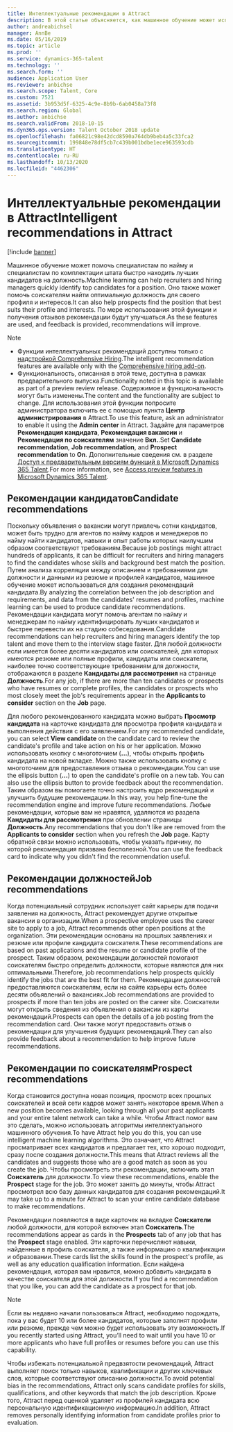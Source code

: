 ```yaml
---
title: Интеллектуальные рекомендации в Attract
description: В этой статье объясняется, как машинное обучение может использовать для предоставления рекомендаций для должностей и кандидатов на должности в Microsoft Dynamics 365 Talent — Attract.
author: andreabichsel
manager: AnnBe
ms.date: 05/16/2019
ms.topic: article
ms.prod: ''
ms.service: dynamics-365-talent
ms.technology: ''
ms.search.form: ''
audience: Application User
ms.reviewer: anbichse
ms.search.scope: Talent, Core
ms.custom: 7521
ms.assetid: 3b953d5f-6325-4c9e-8b9b-6ab0458a73f8
ms.search.region: Global
ms.author: anbichse
ms.search.validFrom: 2018-10-15
ms.dyn365.ops.version: Talent October 2018 update
ms.openlocfilehash: fa06821c98e42dcd8590a764db9beb4a5c33fca2
ms.sourcegitcommit: 199848e78df5cb7c439b001bdbe1ece963593cdb
ms.translationtype: HT
ms.contentlocale: ru-RU
ms.lasthandoff: 10/13/2020
ms.locfileid: "4462306"
---
```

# <a name="intelligent-recommendations-in-attract"></a><span data-ttu-id="91cf9-103">Интеллектуальные рекомендации в Attract</span><span class="sxs-lookup"><span data-stu-id="91cf9-103">Intelligent recommendations in Attract</span></span>

[!include [banner](includes/banner.md)]

<span data-ttu-id="91cf9-104">Машинное обучение может помочь специалистам по найму и специалистам по комплектации штата быстро находить лучших кандидатов на должность.</span><span class="sxs-lookup"><span data-stu-id="91cf9-104">Machine learning can help recruiters and hiring managers quickly identify top candidates for a position.</span></span> <span data-ttu-id="91cf9-105">Оно также может помочь соискателям найти оптимальную должность для своего профиля и интересов.</span><span class="sxs-lookup"><span data-stu-id="91cf9-105">It can also help prospects find the position that best suits their profile and interests.</span></span> <span data-ttu-id="91cf9-106">По мере использования этой функции и получения отзывов рекомендации будут улучшаться.</span><span class="sxs-lookup"><span data-stu-id="91cf9-106">As these features are used, and feedback is provided, recommendations will improve.</span></span>

> [!NOTE] 
> - <span data-ttu-id="91cf9-107">Функции интеллектуальных рекомендаций доступны только с [надстройкой Comprehensive Hiring](https://docs.microsoft.com/dynamics365/unified-operations/talent/attract-comprehensive-hiring).</span><span class="sxs-lookup"><span data-stu-id="91cf9-107">The intelligent recommendation features are available only with the [Comprehensive hiring add-on](https://docs.microsoft.com/dynamics365/unified-operations/talent/attract-comprehensive-hiring).</span></span>
> - <span data-ttu-id="91cf9-108">Функциональность, описанная в этой теме, доступна в рамках предварительного выпуска.</span><span class="sxs-lookup"><span data-stu-id="91cf9-108">Functionality noted in this topic is available as part of a preview review release.</span></span> <span data-ttu-id="91cf9-109">Содержимое и функциональность могут быть изменены.</span><span class="sxs-lookup"><span data-stu-id="91cf9-109">The content and the functionality are subject to change.</span></span> <span data-ttu-id="91cf9-110">Для использования этой функции попросите администратора включить ее с помощью пункта **Центр администрирования** в Attract.</span><span class="sxs-lookup"><span data-stu-id="91cf9-110">To use this feature, ask an administrator to enable it using the **Admin center** in Attract.</span></span> <span data-ttu-id="91cf9-111">Задайте для параметров **Рекомендация кандидата**, **Рекомендация вакансии** и **Рекомендация по соискателям** значение **Вкл.**.</span><span class="sxs-lookup"><span data-stu-id="91cf9-111">Set **Candidate recommendation**, **Job recommendation**, and **Prospect recommendation** to **On**.</span></span> <span data-ttu-id="91cf9-112">Дополнительные сведения см. в разделе [Доступ к предварительным версиям функций в Microsoft Dynamics 365 Talent](./access-preview-feature.md).</span><span class="sxs-lookup"><span data-stu-id="91cf9-112">For more information, see [Access preview features in Microsoft Dynamics 365 Talent](./access-preview-feature.md).</span></span> 


## <a name="candidate-recommendations"></a><span data-ttu-id="91cf9-113">Рекомендации кандидатов</span><span class="sxs-lookup"><span data-stu-id="91cf9-113">Candidate recommendations</span></span>

<span data-ttu-id="91cf9-114">Поскольку объявления о вакансии могут привлечь сотни кандидатов, может быть трудно для агентов по найму кадров и менеджеров по найму найти кандидатов, навыки и опыт работы которых наилучшим образом соответствуют требованиям.</span><span class="sxs-lookup"><span data-stu-id="91cf9-114">Because job postings might attract hundreds of applicants, it can be difficult for recruiters and hiring managers to find the candidates whose skills and background best match the position.</span></span> <span data-ttu-id="91cf9-115">Путем анализа корреляции между описанием и требованиями для должности и данными из резюме и профилей кандидатов, машинное обучение может использоваться для создания рекомендаций кандидата.</span><span class="sxs-lookup"><span data-stu-id="91cf9-115">By analyzing the correlation between the job description and requirements, and data from the candidates' resumes and profiles, machine learning can be used to produce candidate recommendations.</span></span> <span data-ttu-id="91cf9-116">Рекомендации кандидата могут помочь агентам по найму и менеджерам по найму идентифицировать лучших кандидатов и быстрее перевести их на стадию собеседования.</span><span class="sxs-lookup"><span data-stu-id="91cf9-116">Candidate recommendations can help recruiters and hiring managers identify the top talent and move them to the interview stage faster.</span></span> <span data-ttu-id="91cf9-117">Для любой должности если имеется более десяти кандидатов или соискателей, для которых имеются резюме или полные профили, кандидаты или соискатели, наиболее точно соответствующие требованиям для должности, отображаются в разделе **Кандидаты для рассмотрения** на странице **Должность**.</span><span class="sxs-lookup"><span data-stu-id="91cf9-117">For any job, if there are more than ten candidates or prospects who have resumes or complete profiles, the candidates or prospects who most closely meet the job's requirements appear in the **Applicants to consider** section on the **Job** page.</span></span>

<span data-ttu-id="91cf9-118">Для любого рекомендованного кандидата можно выбрать **Просмотр кандидата** на карточке кандидата для просмотра профиля кандидата и выполнения действия с его заявлением.</span><span class="sxs-lookup"><span data-stu-id="91cf9-118">For any recommended candidate, you can select **View candidate** on the candidate card to review the candidate's profile and take action on his or her application.</span></span> <span data-ttu-id="91cf9-119">Можно использовать кнопку с многоточием (**...**), чтобы открыть профиль кандидата на новой вкладке. Можно также использовать кнопку с многоточием для предоставления отзыва о рекомендации.</span><span class="sxs-lookup"><span data-stu-id="91cf9-119">You can use the ellipsis button (**...**) to open the candidate's profile on a new tab. You can also use the ellipsis button to provide feedback about the recommendation.</span></span> <span data-ttu-id="91cf9-120">Таким образом вы помогаете точно настроить ядро рекомендаций и улучшить будущие рекомендации.</span><span class="sxs-lookup"><span data-stu-id="91cf9-120">In this way, you help fine-tune the recommendation engine and improve future recommendations.</span></span> <span data-ttu-id="91cf9-121">Любые рекомендации, которые вам не нравятся, удаляются из раздела **Кандидаты для рассмотрения** при обновлении страницы **Должность**.</span><span class="sxs-lookup"><span data-stu-id="91cf9-121">Any recommendations that you don't like are removed from the **Applicants to consider** section when you refresh the **Job** page.</span></span> <span data-ttu-id="91cf9-122">Карту обратной связи можно использовать, чтобы указать причину, по которой рекомендация призвана бесполезной.</span><span class="sxs-lookup"><span data-stu-id="91cf9-122">You can use the feedback card to indicate why you didn't find the recommendation useful.</span></span>

## <a name="job-recommendations"></a><span data-ttu-id="91cf9-123">Рекомендации должностей</span><span class="sxs-lookup"><span data-stu-id="91cf9-123">Job recommendations</span></span> 

<span data-ttu-id="91cf9-124">Когда потенциальный сотрудник использует сайт карьеры для подачи заявления на должность, Attract рекомендует другие открытые вакансии в организации.</span><span class="sxs-lookup"><span data-stu-id="91cf9-124">When a prospective employee uses the career site to apply to a job, Attract recommends other open positions at the organization.</span></span> <span data-ttu-id="91cf9-125">Эти рекомендации основаны на прошлых заявлениях и резюме или профиле кандидата соискателя.</span><span class="sxs-lookup"><span data-stu-id="91cf9-125">These recommendations are based on past applications and the resume or candidate profile of the prospect.</span></span> <span data-ttu-id="91cf9-126">Таким образом, рекомендации должностей помогают соискателям быстро определить должности, которые являются для них оптимальными.</span><span class="sxs-lookup"><span data-stu-id="91cf9-126">Therefore, job recommendations help prospects quickly identify the jobs that are the best fit for them.</span></span> <span data-ttu-id="91cf9-127">Рекомендации должностей предоставляются соискателям, если на сайте карьеры есть более десяти объявлений о вакансиях.</span><span class="sxs-lookup"><span data-stu-id="91cf9-127">Job recommendations are provided to prospects if more than ten jobs are posted on the career site.</span></span> <span data-ttu-id="91cf9-128">Соискатели могут открыть сведения из объявления о вакансии из карты рекомендаций.</span><span class="sxs-lookup"><span data-stu-id="91cf9-128">Prospects can open the details of a job posting from the recommendation card.</span></span> <span data-ttu-id="91cf9-129">Они также могут предоставить отзыв о рекомендации для улучшения будущих рекомендаций.</span><span class="sxs-lookup"><span data-stu-id="91cf9-129">They can also provide feedback about a recommendation to help improve future recommendations.</span></span>

## <a name="prospect-recommendations"></a><span data-ttu-id="91cf9-130">Рекомендации по соискателям</span><span class="sxs-lookup"><span data-stu-id="91cf9-130">Prospect recommendations</span></span> 

<span data-ttu-id="91cf9-131">Когда становится доступна новая позиция, просмотр всех прошлых соискателей и всей сети кадров может занять некоторое время.</span><span class="sxs-lookup"><span data-stu-id="91cf9-131">When a new position becomes available, looking through all your past applicants and your entire talent network can take a while.</span></span> <span data-ttu-id="91cf9-132">Чтобы Attract помог вам это сделать, можно использовать алгоритмы интеллектуального машинного обучения.</span><span class="sxs-lookup"><span data-stu-id="91cf9-132">To have Attract help you do this, you can use intelligent machine learning algorithms.</span></span> <span data-ttu-id="91cf9-133">Это означает, что Attract просматривает всех кандидатов и предлагает тех, кто хорошо подходит, сразу после создания должности.</span><span class="sxs-lookup"><span data-stu-id="91cf9-133">This means that Attract reviews all the candidates and suggests those who are a good match as soon as you create the job.</span></span> <span data-ttu-id="91cf9-134">Чтобы просмотреть эти рекомендации, включить этап **Соискатель** для должности.</span><span class="sxs-lookup"><span data-stu-id="91cf9-134">To view these recommendations, enable the **Prospect** stage for the job.</span></span> <span data-ttu-id="91cf9-135">Это может занять до минуты, чтобы Attract просмотрел всю базу данных кандидатов для создания рекомендаций.</span><span class="sxs-lookup"><span data-stu-id="91cf9-135">It may take up to a minute for Attract to scan your entire candidate database to make recommendations.</span></span>

<span data-ttu-id="91cf9-136">Рекомендации появляются в виде карточек на вкладке **Соискатели** любой должности, для которой включен этап **Соискатель**.</span><span class="sxs-lookup"><span data-stu-id="91cf9-136">The recommendations appear as cards in the **Prospects** tab of any job that has the **Prospect** stage enabled.</span></span> <span data-ttu-id="91cf9-137">Эти карточки перечисляют навыки, найденные в профиль соискателя, а также информацию о квалификации и образовании.</span><span class="sxs-lookup"><span data-stu-id="91cf9-137">These cards list the skills found in the prospect's profile, as well as any education qualification information.</span></span> <span data-ttu-id="91cf9-138">Если найдена рекомендация, которая вам нравится, можно добавить кандидата в качестве соискателя для этой должности.</span><span class="sxs-lookup"><span data-stu-id="91cf9-138">If you find a recommendation that you like, you can add the candidate as a prospect for that job.</span></span>

> [!NOTE]
> <span data-ttu-id="91cf9-139">Если вы недавно начали пользоваться Attract, необходимо подождать, пока у вас будет 10 или более кандидатов, которые заполнят профили или резюме, прежде чем можно будет использовать эту возможность.</span><span class="sxs-lookup"><span data-stu-id="91cf9-139">If you recently started using Attract, you’ll need to wait until you have 10 or more applicants who have full profiles or resumes before you can use this capability.</span></span>

<span data-ttu-id="91cf9-140">Чтобы избежать потенциальной предвзятости рекомендаций, Attract выполняет поиск только навыков, квалификации и других ключевых слов, которые соответствуют описанию должности.</span><span class="sxs-lookup"><span data-stu-id="91cf9-140">To avoid potential bias in the recommendations, Attract only scans candidate profiles for skills, qualifications, and other keywords that match the job description.</span></span> <span data-ttu-id="91cf9-141">Кроме того, Attract перед оценкой удаляет из профилей кандидата всю персональную идентификационную информацию.</span><span class="sxs-lookup"><span data-stu-id="91cf9-141">In addition, Attract removes personally identifying information from candidate profiles prior to evaluation.</span></span>
